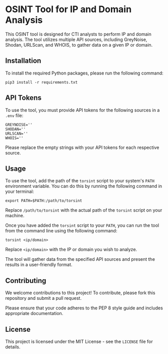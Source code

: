 # OSINT Tool for IP and Domain Analysis

This OSINT tool is designed for CTI analysts to perform IP and domain analysis. The tool utilizes multiple API sources, including GreyNoise, Shodan, URLScan, and WHOIS, to gather data on a given IP or domain. 

## Installation

To install the required Python packages, please run the following command:

```
pip3 install -r requirements.txt
```

## API Tokens

To use the tool, you must provide API tokens for the following sources in a `.env` file:

```
GREYNOISE=''
SHODAN=''
URLSCAN=''
WHOIS=''
```

Please replace the empty strings with your API tokens for each respective source.

## Usage

To use the tool, add the path of the `torsint` script to your system's `PATH` environment variable. You can do this by running the following command in your terminal:

```
export PATH=$PATH:/path/to/torsint
```

Replace `/path/to/torsint` with the actual path of the `torsint` script on your machine.

Once you have added the `torsint` script to your `PATH`, you can run the tool from the command line using the following command:

```
torsint <ip/domain>
```

Replace `<ip/domain>` with the IP or domain you wish to analyze. 

The tool will gather data from the specified API sources and present the results in a user-friendly format.

## Contributing

We welcome contributions to this project! To contribute, please fork this repository and submit a pull request. 

Please ensure that your code adheres to the PEP 8 style guide and includes appropriate documentation. 

## License

This project is licensed under the MIT License - see the `LICENSE` file for details.

